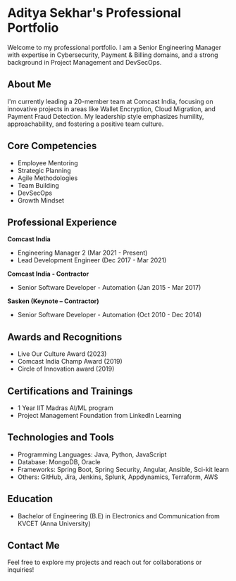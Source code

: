 # Aditya Sekhar's Professional Portfolio

Welcome to my professional portfolio. I am a Senior Engineering Manager with expertise in Cybersecurity, Payment & Billing domains, and a strong background in Project Management and DevSecOps.

## About Me

I'm currently leading a 20-member team at Comcast India, focusing on innovative projects in areas like Wallet Encryption, Cloud Migration, and Payment Fraud Detection. My leadership style emphasizes humility, approachability, and fostering a positive team culture.

## Core Competencies

- Employee Mentoring
- Strategic Planning
- Agile Methodologies
- Team Building
- DevSecOps
- Growth Mindset

## Professional Experience

**Comcast India**
- Engineering Manager 2 (Mar 2021 - Present)
- Lead Development Engineer (Dec 2017 - Mar 2021)

**Comcast India - Contractor**
- Senior Software Developer - Automation (Jan 2015 - Mar 2017)

**Sasken (Keynote – Contractor)**
- Senior Software Developer - Automation (Oct 2010 - Dec 2014)

## Awards and Recognitions

- Live Our Culture Award (2023)
- Comcast India Champ Award (2019)
- Circle of Innovation award (2019)

## Certifications and Trainings

- 1 Year IIT Madras AI/ML program
- Project Management Foundation from LinkedIn Learning

## Technologies and Tools

- Programming Languages: Java, Python, JavaScript
- Database: MongoDB, Oracle
- Frameworks: Spring Boot, Spring Security, Angular, Ansible, Sci-kit learn
- Others: GitHub, Jira, Jenkins, Splunk, Appdynamics, Terraform, AWS

## Education

- Bachelor of Engineering (B.E) in Electronics and Communication from KVCET (Anna University)

## Contact Me

Feel free to explore my projects and reach out for collaborations or inquiries!
